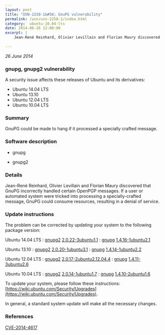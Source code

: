 ```yaml
---
layout: post
title: "USN-2258-1&#58; GnuPG vulnerability"
permalink: /usn/usn-2258-1/index.html
category:  ubuntu-10.04-lts
date: 2014-06-26 12:00:00
excerpt: |
    Jean-René Reinhard, Olivier Levillain and Florian Maury discovered that GnuPG incorrectly handled certain OpenPGP messages. If a user or automated system were tricked into processing a specially-crafted message, GnuPG could consume resources, resulting in a denial of service. 
    
--- 
```

 
 

*26 June 2014*

### gnupg, gnupg2 vulnerability

A security issue affects these releases of Ubuntu and its derivatives:

* Ubuntu 14.04 LTS
* Ubuntu 13.10
* Ubuntu 12.04 LTS
* Ubuntu 10.04 LTS

### Summary

GnuPG could be made to hang if it processed a specially crafted message. 

### Software description

* gnupg 

* gnupg2 

### Details

Jean-René Reinhard, Olivier Levillain and Florian Maury discovered that GnuPG incorrectly handled certain OpenPGP messages. If a user or automated system were tricked into processing a specially-crafted message, GnuPG could consume resources, resulting in a denial of service. 

### Update instructions

The problem can be corrected by updating your system to the following package version:

Ubuntu 14.04 LTS
 : [gnupg2](https://launchpad.net/ubuntu/+source/gnupg2) <span> [2.0.22-3ubuntu1.1](https://launchpad.net/ubuntu/+source/gnupg2/2.0.22-3ubuntu1.1) </span> 
 : [gnupg](https://launchpad.net/ubuntu/+source/gnupg) <span> [1.4.16-1ubuntu2.1](https://launchpad.net/ubuntu/+source/gnupg/1.4.16-1ubuntu2.1) </span> 

Ubuntu 13.10
 : [gnupg2](https://launchpad.net/ubuntu/+source/gnupg2) <span> [2.0.20-1ubuntu3.1](https://launchpad.net/ubuntu/+source/gnupg2/2.0.20-1ubuntu3.1) </span> 
 : [gnupg](https://launchpad.net/ubuntu/+source/gnupg) <span> [1.4.14-1ubuntu2.2](https://launchpad.net/ubuntu/+source/gnupg/1.4.14-1ubuntu2.2) </span> 

Ubuntu 12.04 LTS
 : [gnupg2](https://launchpad.net/ubuntu/+source/gnupg2) <span> [2.0.17-2ubuntu2.12.04.4](https://launchpad.net/ubuntu/+source/gnupg2/2.0.17-2ubuntu2.12.04.4) </span> 
 : [gnupg](https://launchpad.net/ubuntu/+source/gnupg) <span> [1.4.11-3ubuntu2.6](https://launchpad.net/ubuntu/+source/gnupg/1.4.11-3ubuntu2.6) </span> 

Ubuntu 10.04 LTS
 : [gnupg2](https://launchpad.net/ubuntu/+source/gnupg2) <span> [2.0.14-1ubuntu1.7](https://launchpad.net/ubuntu/+source/gnupg2/2.0.14-1ubuntu1.7) </span> 
 : [gnupg](https://launchpad.net/ubuntu/+source/gnupg) <span> [1.4.10-2ubuntu1.6](https://launchpad.net/ubuntu/+source/gnupg/1.4.10-2ubuntu1.6) </span> 

To update your system, please follow these instructions: [https://wiki.ubuntu.com/Security/Upgrades](https://wiki.ubuntu.com/Security/Upgrades).

In general, a standard system update will make all the necessary changes. 

### References

 
 [CVE-2014-4617](http://people.ubuntu.com/~ubuntu-security/cve/CVE-2014-4617)
 


